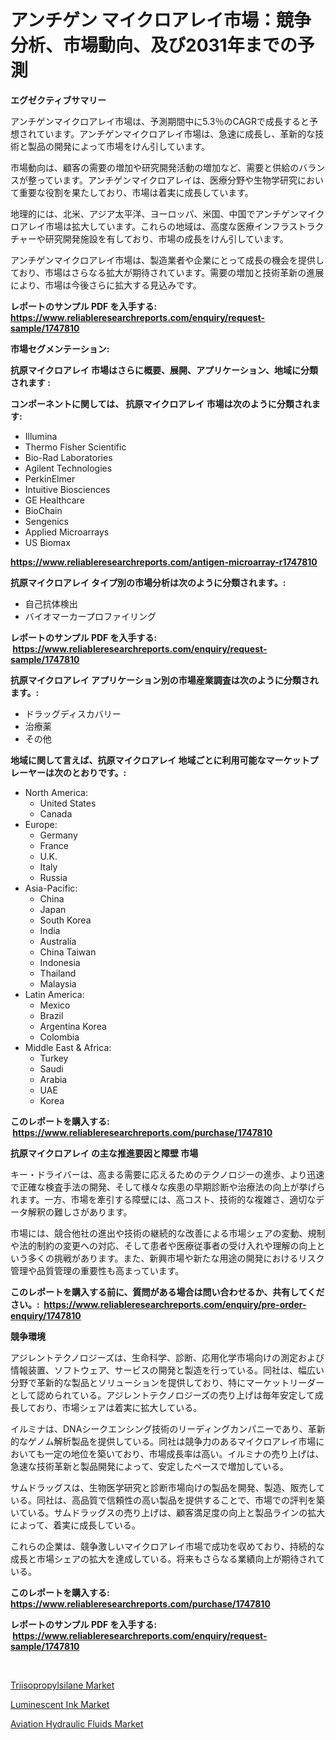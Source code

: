 <p><h1>アンチゲン マイクロアレイ市場：競争分析、市場動向、及び2031年までの予測</h1></p><p><strong>エグゼクティブサマリー</strong></p>
<p><p>アンチゲンマイクロアレイ市場は、予測期間中に5.3％のCAGRで成長すると予想されています。アンチゲンマイクロアレイ市場は、急速に成長し、革新的な技術と製品の開発によって市場をけん引しています。</p><p>市場動向は、顧客の需要の増加や研究開発活動の増加など、需要と供給のバランスが整っています。アンチゲンマイクロアレイは、医療分野や生物学研究において重要な役割を果たしており、市場は着実に成長しています。</p><p>地理的には、北米、アジア太平洋、ヨーロッパ、米国、中国でアンチゲンマイクロアレイ市場は拡大しています。これらの地域は、高度な医療インフラストラクチャーや研究開発施設を有しており、市場の成長をけん引しています。</p><p>アンチゲンマイクロアレイ市場は、製造業者や企業にとって成長の機会を提供しており、市場はさらなる拡大が期待されています。需要の増加と技術革新の進展により、市場は今後さらに拡大する見込みです。</p></p>
<p><strong>レポートのサンプル PDF を入手する: <a href="https://www.reliableresearchreports.com/enquiry/request-sample/1747810">https://www.reliableresearchreports.com/enquiry/request-sample/1747810</a></strong></p>
<p><strong>市場セグメンテーション:</strong></p>
<p><strong> 抗原マイクロアレイ 市場はさらに概要、展開、アプリケーション、地域に分類されます :</strong></p>
<p><strong>コンポーネントに関しては、 抗原マイクロアレイ 市場は次のように分類されます: &nbsp;</strong></p>
<p><ul><li>Illumina</li><li>Thermo Fisher Scientific</li><li>Bio-Rad Laboratories</li><li>Agilent Technologies</li><li>PerkinElmer</li><li>Intuitive Biosciences</li><li>GE Healthcare</li><li>BioChain</li><li>Sengenics</li><li>Applied Microarrays</li><li>US Biomax</li></ul></p>
<p><strong><a href="https://www.reliableresearchreports.com/antigen-microarray-r1747810">https://www.reliableresearchreports.com/antigen-microarray-r1747810</a></strong></p>
<p><strong> 抗原マイクロアレイ タイプ別の市場分析は次のように分類されます。:</strong></p>
<p><ul><li>自己抗体検出</li><li>バイオマーカープロファイリング</li></ul></p>
<p><strong>レポートのサンプル PDF を入手する: &nbsp;<a href="https://www.reliableresearchreports.com/enquiry/request-sample/1747810">https://www.reliableresearchreports.com/enquiry/request-sample/1747810</a></strong></p>
<p><strong> 抗原マイクロアレイ アプリケーション別の市場産業調査は次のように分類されます。:</strong></p>
<p><ul><li>ドラッグディスカバリー</li><li>治療薬</li><li>その他</li></ul></p>
<p><strong>地域に関して言えば、抗原マイクロアレイ 地域ごとに利用可能なマーケットプレーヤーは次のとおりです。:</strong></p>
<p><ul>
    <li>
        North America:
        <ul>
            <li>United States</li>
            <li>Canada</li>
        </ul>
    </li>
    <li>
        Europe:
        <ul>
            <li>Germany</li>
            <li>France</li>
            <li>U.K.</li>
            <li>Italy</li>
            <li>Russia</li>
        </ul>
    </li>
    <li>
        Asia-Pacific:
        <ul>
            <li>China</li>
            <li>Japan</li>
            <li>South Korea</li>
            <li>India</li>
            <li>Australia</li>
            <li>China Taiwan</li>
            <li>Indonesia</li>
            <li>Thailand</li>
            <li>Malaysia</li>
        </ul>
    </li>
    <li>
        Latin America:
        <ul>
            <li>Mexico</li>
            <li>Brazil</li>
            <li>Argentina Korea</li>
            <li>Colombia</li>
        </ul>
    </li>
    <li>
        Middle East & Africa:
        <ul>
            <li>Turkey</li>
            <li>Saudi</li>
            <li>Arabia</li>
            <li>UAE</li>
            <li>Korea</li>
        </ul>
    </li>
    </ul></p>
<p><strong>このレポートを購入する: &nbsp;<a href="https://www.reliableresearchreports.com/purchase/1747810">https://www.reliableresearchreports.com/purchase/1747810</a></strong></p>
<p><strong>抗原マイクロアレイ の主な推進要因と障壁 市場</strong></p>
<p><p>キー・ドライバーは、高まる需要に応えるためのテクノロジーの進歩、より迅速で正確な検査手法の開発、そして様々な疾患の早期診断や治療法の向上が挙げられます。一方、市場を牽引する障壁には、高コスト、技術的な複雑さ、適切なデータ解釈の難しさがあります。</p><p>市場には、競合他社の進出や技術の継続的な改善による市場シェアの変動、規制や法的制約の変更への対応、そして患者や医療従事者の受け入れや理解の向上という多くの挑戦があります。また、新興市場や新たな用途の開発におけるリスク管理や品質管理の重要性も高まっています。</p></p>
<p><strong>このレポートを購入する前に、質問がある場合は問い合わせるか、共有してください。:&nbsp; <a href="https://www.reliableresearchreports.com/enquiry/pre-order-enquiry/1747810">https://www.reliableresearchreports.com/enquiry/pre-order-enquiry/1747810</a></strong></p>
<p><strong>競争環境</strong></p>
<p><p>アジレントテクノロジーズは、生命科学、診断、応用化学市場向けの測定および情報装置、ソフトウェア、サービスの開発と製造を行っている。同社は、幅広い分野で革新的な製品とソリューションを提供しており、特にマーケットリーダーとして認められている。アジレントテクノロジーズの売り上げは毎年安定して成長しており、市場シェアは着実に拡大している。</p><p>イルミナは、DNAシークエンシング技術のリーディングカンパニーであり、革新的なゲノム解析製品を提供している。同社は競争力のあるマイクロアレイ市場においても一定の地位を築いており、市場成長率は高い。イルミナの売り上げは、急速な技術革新と製品開発によって、安定したペースで増加している。</p><p>サムドラッグスは、生物医学研究と診断市場向けの製品を開発、製造、販売している。同社は、高品質で信頼性の高い製品を提供することで、市場での評判を築いている。サムドラッグスの売り上げは、顧客満足度の向上と製品ラインの拡大によって、着実に成長している。</p><p>これらの企業は、競争激しいマイクロアレイ市場で成功を収めており、持続的な成長と市場シェアの拡大を達成している。将来もさらなる業績向上が期待されている。</p></p>
<p><strong>このレポートを購入する: &nbsp; <a href="https://www.reliableresearchreports.com/purchase/1747810">https://www.reliableresearchreports.com/purchase/1747810</a></strong></p>
<p><strong>レポートのサンプル PDF を入手する: &nbsp;<a href="https://www.reliableresearchreports.com/enquiry/request-sample/1747810">https://www.reliableresearchreports.com/enquiry/request-sample/1747810</a></strong><strong></strong></p>
<p>&nbsp;</p>
<p><p><a href="https://www.linkedin.com/pulse/triisopropylsilane-market-size-focuses-dynamics-in-depth-evsve?trackingId=O0m%2F2Ro8bHTeUWlRVY1kAw%3D%3D">Triisopropylsilane Market</a></p><p><a href="https://www.linkedin.com/pulse/luminescent-ink-market-offers-provide-insightful-data-time-period-ldzse?trackingId=v5NA9Qm6rHcsAdlF2yXH%2Fg%3D%3D">Luminescent Ink Market</a></p><p><a href="https://www.linkedin.com/pulse/aviation-hydraulic-fluids-market-size-trends-growth-outlook-forecasted-vpk1e?trackingId=evpI6bBqUJ%2Bn0refioDOwQ%3D%3D">Aviation Hydraulic Fluids Market</a></p></p>